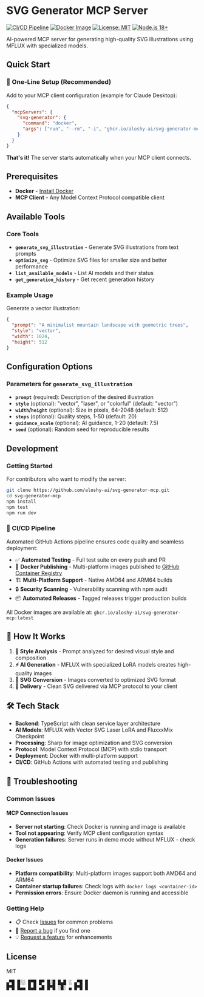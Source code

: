 # SVG Generator MCP Server

[![CI/CD Pipeline](https://github.com/aloshy-ai/svg-generator-mcp/actions/workflows/ci.yml/badge.svg)](https://github.com/aloshy-ai/svg-generator-mcp/actions/workflows/ci.yml)
[![Docker Image](https://img.shields.io/badge/docker-ghcr.io-blue?logo=docker)](https://github.com/aloshy-ai/svg-generator-mcp/pkgs/container/svg-generator-mcp)
[![License: MIT](https://img.shields.io/badge/License-MIT-yellow.svg)](https://opensource.org/licenses/MIT)
[![Node.js 18+](https://img.shields.io/badge/node-18+-green.svg)](https://nodejs.org/)

AI-powered MCP server for generating high-quality SVG illustrations using MFLUX with specialized models.

## Quick Start

### 🚀 One-Line Setup (Recommended)
Add to your MCP client configuration (example for Claude Desktop):
```json
{
  "mcpServers": {
    "svg-generator": {
      "command": "docker",
      "args": ["run", "--rm", "-i", "ghcr.io/aloshy-ai/svg-generator-mcp:latest"]
    }
  }
}
```
**That's it!** The server starts automatically when your MCP client connects.

## Prerequisites
- **Docker** - [Install Docker](https://docs.docker.com/get-docker/)
- **MCP Client** - Any Model Context Protocol compatible client

## Available Tools

### Core Tools
- **`generate_svg_illustration`** - Generate SVG illustrations from text prompts
- **`optimize_svg`** - Optimize SVG files for smaller size and better performance
- **`list_available_models`** - List AI models and their status
- **`get_generation_history`** - Get recent generation history

### Example Usage
Generate a vector illustration:
```json
{
  "prompt": "A minimalist mountain landscape with geometric trees",
  "style": "vector",
  "width": 1024,
  "height": 512
}
```

## Configuration Options

### Parameters for `generate_svg_illustration`
- **`prompt`** (required): Description of the desired illustration
- **`style`** (optional): "vector", "laser", or "colorful" (default: "vector")
- **`width`/`height`** (optional): Size in pixels, 64-2048 (default: 512)
- **`steps`** (optional): Quality steps, 1-50 (default: 20)
- **`guidance_scale`** (optional): AI guidance, 1-20 (default: 7.5)
- **`seed`** (optional): Random seed for reproducible results

## Development

### Getting Started
For contributors who want to modify the server:

```bash
git clone https://github.com/aloshy-ai/svg-generator-mcp.git
cd svg-generator-mcp
npm install
npm test
npm run dev
```

### 🔄 CI/CD Pipeline

Automated GitHub Actions pipeline ensures code quality and seamless deployment:

- ✅ **Automated Testing** - Full test suite on every push and PR
- 🐳 **Docker Publishing** - Multi-platform images published to [GitHub Container Registry](https://github.com/aloshy-ai/svg-generator-mcp/pkgs/container/svg-generator-mcp)
- 🏗️ **Multi-Platform Support** - Native AMD64 and ARM64 builds
- 🔒 **Security Scanning** - Vulnerability scanning with npm audit
- 📦 **Automated Releases** - Tagged releases trigger production builds

All Docker images are available at: `ghcr.io/aloshy-ai/svg-generator-mcp:latest`

## 🧠 How It Works
1. **🎨 Style Analysis** - Prompt analyzed for desired visual style and composition
2. **⚡ AI Generation** - MFLUX with specialized LoRA models creates high-quality images
3. **🔧 SVG Conversion** - Images converted to optimized SVG format
4. **📄 Delivery** - Clean SVG delivered via MCP protocol to your client

## 🛠️ Tech Stack
- **Backend**: TypeScript with clean service layer architecture
- **AI Models**: MFLUX with Vector SVG Laser LoRA and FluxxxMix Checkpoint
- **Processing**: Sharp for image optimization and SVG conversion
- **Protocol**: Model Context Protocol (MCP) with stdio transport
- **Deployment**: Docker with multi-platform support
- **CI/CD**: GitHub Actions with automated testing and publishing

## 🔧 Troubleshooting

### Common Issues

#### MCP Connection Issues
- **Server not starting**: Check Docker is running and image is available
- **Tool not appearing**: Verify MCP client configuration syntax
- **Generation failures**: Server runs in demo mode without MFLUX - check logs

#### Docker Issues  
- **Platform compatibility**: Multi-platform images support both AMD64 and ARM64
- **Container startup failures**: Check logs with `docker logs <container-id>`
- **Permission errors**: Ensure Docker daemon is running and accessible

### Getting Help
- 📋 Check [Issues](https://github.com/aloshy-ai/svg-generator-mcp/issues) for common problems
- 🐛 [Report a bug](https://github.com/aloshy-ai/svg-generator-mcp/issues/new) if you find one
- 💡 [Request a feature](https://github.com/aloshy-ai/svg-generator-mcp/issues/new) for enhancements

## License
MIT

```
▄▀█ █░░ █▀█ █▀ █░█ █▄█ ░ ▄▀█ █
█▀█ █▄▄ █▄█ ▄█ █▀█ ░█░ ▄ █▀█ █
```